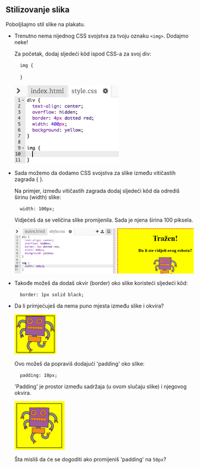 ## Stilizovanje slika

Poboljšajmo stil slike na plakatu.

+ Trenutno nema nijednog CSS svojstva za tvoju oznaku `<img>`. Dodajmo neke!
    
    Za početak, dodaj sljedeći kôd ispod CSS-a za svoj div:
    
        img {
        
        }
        
    
    ![screenshot](images/wanted-img-css.png)

+ Sada možemo da dodamo CSS svojstva za slike između vitičastih zagrada { }.
    
    Na primjer, između vitičastih zagrada dodaj sljedeći kôd da odrediš širinu (width) slike:
    
        width: 100px;
        
    
    Vidjećeš da se veličina slike promijenila. Sada je njena širina 100 piksela.
    
    ![screenshot](images/wanted-img-width.png)

+ Takođe možeš da dodaš okvir (border) oko slike koristeći sljedeći kôd:
    
        border: 1px solid black;
        

+ Da li primjećuješ da nema puno mjesta između slike i okvira?
    
    ![screenshot](images/wanted-img-border.png)
    
    Ovo možeš da popraviš dodajući 'padding' oko slike:
    
        padding: 10px;
        
    
    'Padding' je prostor između sadržaja (u ovom slučaju slike) i njegovog okvira.
    
    ![screenshot](images/wanted-img-padding.png)
    
    Šta misliš da će se dogoditi ako promijeniš 'padding' na `50px`?